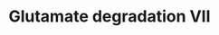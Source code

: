 ---
annotations:
- id: PW:0001386
  parent: classic metabolic pathway
  type: Pathway Ontology
  value: glutamate degradation pathway VII
authors:
- J.Heckman
- MaintBot
- Christine Chichester
- Egonw
description: ''
last-edited: 2018-12-23
organisms:
- Saccharomyces cerevisiae
redirect_from:
- /index.php/Pathway:WP559
- /instance/WP559
revision: null
schema-jsonld:
- '@context': https://schema.org/
  '@id': https://wikipathways.github.io/pathways/WP559.html
  '@type': Dataset
  creator:
    '@type': Organization
    name: WikiPathways
  description: ''
  keywords:
  - AAT1
  - AAT2
  - ADP
  - ATP
  - Coenzyme A
  - FAD
  - FADH2
  - FUM1
  - L-glutamate
  - LSC1
  - LSC2
  - NADPH
  - SDH1
  - SDH2
  - SDH3
  - SDH4
  - lipoamide
  - malate
  - phosphate
  - succinyl CoA
  license: CC0
  name: Glutamate degradation VII
seo: CreativeWork
title: Glutamate degradation VII
wpid: WP559
---